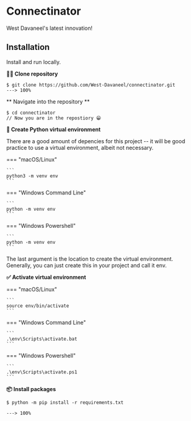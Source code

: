 # Connectinator

West Davaneel's latest innovation!


## Installation


Install and run locally.

**👩‍👧 Clone repository**


<div class="termy">

```console
$ git clone https://github.com/West-Davaneel/connectinator.git
---> 100%
```

</div>

** Navigate into the repository ** 

<div class="termy">

```console
$ cd connectinator
// Now you are in the repostiory 😁
```

</div>


**🐍 Create Python virtual environment**

There are a good amount of depencies for this project -- it will be good practice to use a virtual environment, albeit not necessary.

=== "macOS/Linux"

    ```
    python3 -m venv env
    ```

=== "Windows Command Line"

    ```
    python -m venv env
    ```

=== "Windows Powershell"

    ```
    python -m venv env
    ```

The last argument is the location to create the virtual environment. Generally, you can just create this in your project and call it env.


**✅ Activate virtual environment**

=== "macOS/Linux"

    ```
    source env/bin/activate
    ```

=== "Windows Command Line"

    ```
    .\env\Scripts\activate.bat
    ```

=== "Windows Powershell"

    ```
    .\env\Scripts\activate.ps1
    ```


**📦 Install packages**

<div class="termy">

```console
$ python -m pip install -r requirements.txt

---> 100%
```

</div>